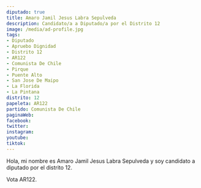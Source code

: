 ```yaml
---
diputado: true
title: Amaro Jamil Jesus Labra Sepulveda
description: Candidato/a a Diputado/a por el Distrito 12
image: /media/ad-profile.jpg
tags:
- Diputado
- Apruebo Dignidad
- Distrito 12
- AR122
- Comunista De Chile
- Pirque
- Puente Alto
- San Jose De Maipo
- La Florida
- La Pintana
distrito: 12
papeleta: AR122
partido: Comunista De Chile
paginaWeb:
facebook:
twitter:
instagram:
youtube:
tiktok:
---
```

Hola, mi nombre es Amaro Jamil Jesus Labra Sepulveda y soy candidato a diputado por el distrito 12.

Vota AR122.
